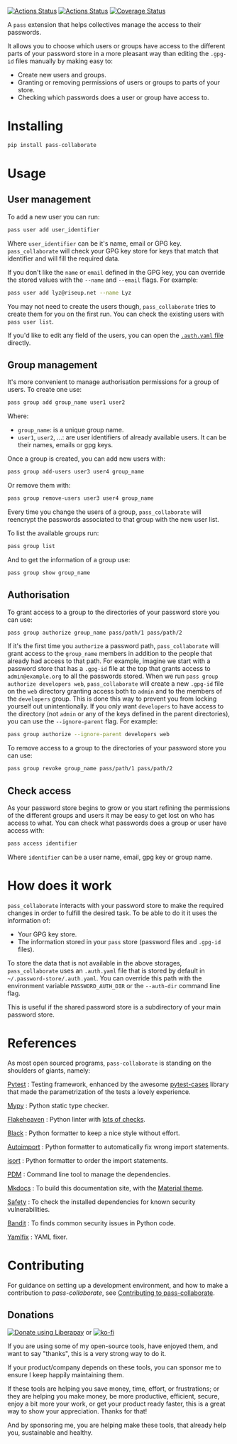 [![Actions Status](https://github.com/lyz-code/pass-collaborate/workflows/Tests/badge.svg)](https://github.com/lyz-code/pass-collaborate/actions)
[![Actions Status](https://github.com/lyz-code/pass-collaborate/workflows/Build/badge.svg)](https://github.com/lyz-code/pass-collaborate/actions)
[![Coverage Status](https://coveralls.io/repos/github/lyz-code/pass-collaborate/badge.svg?branch=main)](https://coveralls.io/github/lyz-code/pass-collaborate?branch=main)

A `pass` extension that helps collectives manage the access to their passwords.

It allows you to choose which users or groups have access to the different parts of your password store in a more pleasant way than editing the `.gpg-id` files manually by making easy to:

* Create new users and groups.
* Granting or removing permissions of users or groups to parts of your store.
* Checking which passwords does a user or group have access to.

# Installing

```bash
pip install pass-collaborate
```

# Usage

## User management

To add a new user you can run:

```bash
pass user add user_identifier
```

Where `user_identifier` can be it's name, email or GPG key. `pass_collaborate` will check your GPG key store for keys that match that identifier and will fill the required data.

If you don't like the `name` or `email` defined in the GPG key, you can override the stored values with the `--name` and `--email` flags. For example:

```bash
pass user add lyz@riseup.net --name Lyz
```

You may not need to create the users though, `pass_collaborate` tries to create them for you on the first run. You can check the existing users with `pass user list`.

If you'd like to edit any field of the users, you can open the [`.auth.yaml` file](#how-does-it-work) directly. 

## Group management

It's more convenient to manage authorisation permissions for a group of users. To create one use:

```bash
pass group add group_name user1 user2
```

Where:

* `group_name`: is a unique group name.
* `user1`, `user2`, ...: are user identifiers of already available users. It can be their names, emails or gpg keys.

Once a group is created, you can add new users with:

```bash
pass group add-users user3 user4 group_name
```

Or remove them with:

```bash
pass group remove-users user3 user4 group_name
```

Every time you change the users of a group, `pass_collaborate` will reencrypt the passwords associated to that group with the new user list.

To list the available groups run:

```bash
pass group list
```

And to get the information of a group use:

```bash
pass group show group_name
```

## Authorisation 

To grant access to a group to the directories of your password store you can use:

```bash
pass group authorize group_name pass/path/1 pass/path/2
```

If it's the first time you `authorize` a password path, `pass_collaborate` will grant access to the `group_name` members in addition to the people that already had access to that path. For example, imagine we start with a password store that has a `.gpg-id` file at the top that grants access to `admin@example.org` to all the passwords stored. When we run `pass group authorize developers web`, `pass_collaborate` will create a new `.gpg-id` file on the `web` directory granting access both to `admin` and to the members of the `developers` group. This is done this way to prevent you from locking yourself out unintentionally. If you only want `developers` to have access to the directory (not `admin` or any of the keys defined in the parent directories), you can use the `--ignore-parent` flag. For example:

```bash
pass group authorize --ignore-parent developers web
```

To remove access to a group to the directories of your password store you can use:

```bash
pass group revoke group_name pass/path/1 pass/path/2
```

## Check access

As your password store begins to grow or you start refining the permissions of the different groups and users it may be easy to get lost on who has access to what. You can check what passwords does a group or user have access with:

```bash
pass access identifier
```

Where `identifier` can be a user name, email, gpg key or group name.

# How does it work

`pass_collaborate` interacts with your password store to make the required changes in order to fulfill the desired task. To be able to do it it uses the information of:

* Your GPG key store.
* The information stored in your `pass` store (password files and `.gpg-id` files).

To store the data that is not available in the above storages, `pass_collaborate` uses an `.auth.yaml` file that is stored by default in `~/.password-store/.auth.yaml`. You can override this path with the environment variable `PASSWORD_AUTH_DIR` or the `--auth-dir` command line flag.

This is useful if the shared password store is a subdirectory of your main password store.

# References

As most open sourced programs, `pass-collaborate` is standing on the shoulders of
giants, namely:

[Pytest](https://docs.pytest.org/en/latest)
: Testing framework, enhanced by the awesome
    [pytest-cases](https://smarie.github.io/python-pytest-cases/) library that made
    the parametrization of the tests a lovely experience.

[Mypy](https://mypy.readthedocs.io/en/stable/)
: Python static type checker.

[Flakeheaven](https://github.com/flakeheaven/flakeheaven)
: Python linter with [lots of
    checks](https://lyz-code.github.io/blue-book/devops/flakeheaven#plugins).

[Black](https://black.readthedocs.io/en/stable/)
: Python formatter to keep a nice style without effort.

[Autoimport](https://lyz-code.github.io/autoimport)
: Python formatter to automatically fix wrong import statements.

[isort](https://github.com/timothycrosley/isort)
: Python formatter to order the import statements.

[PDM](https://pdm.fming.dev/)
: Command line tool to manage the dependencies.

[Mkdocs](https://www.mkdocs.org/)
: To build this documentation site, with the
[Material theme](https://squidfunk.github.io/mkdocs-material).

[Safety](https://github.com/pyupio/safety)
: To check the installed dependencies for known security vulnerabilities.

[Bandit](https://bandit.readthedocs.io/en/latest/)
: To finds common security issues in Python code.

[Yamlfix](https://github.com/lyz-code/yamlfix)
: YAML fixer.

# Contributing

For guidance on setting up a development environment, and how to make
a contribution to *pass-collaborate*, see [Contributing to
pass-collaborate](https://lyz-code.github.io/pass-collaborate/contributing).

## Donations

<a href="https://liberapay.com/Lyz/donate"><img alt="Donate using
Liberapay" src="https://liberapay.com/assets/widgets/donate.svg"></a>
or
[![ko-fi](https://ko-fi.com/img/githubbutton_sm.svg)](https://ko-fi.com/T6T3GP0V8)

If you are using some of my open-source tools, have enjoyed them, and want to
say "thanks", this is a very strong way to do it.

If your product/company depends on these tools, you can sponsor me to ensure I
keep happily maintaining them.

If these tools are helping you save money, time, effort, or frustrations; or
they are helping you make money, be more productive, efficient, secure, enjoy a
bit more your work, or get your product ready faster, this is a great way to
show your appreciation. Thanks for that!

And by sponsoring me, you are helping make these tools, that already help you,
sustainable and healthy.

